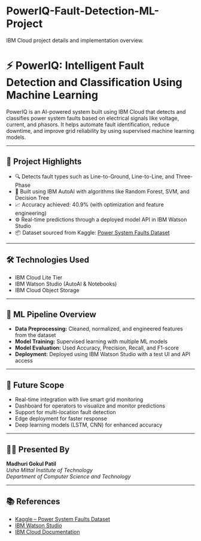 # PowerIQ-Fault-Detection-ML-Project
IBM Cloud project details and implementation overview.

# ⚡ PowerIQ: Intelligent Fault Detection and Classification Using Machine Learning

PowerIQ is an AI-powered system built using IBM Cloud that detects and classifies power system faults based on electrical signals like voltage, current, and phasors. It helps automate fault identification, reduce downtime, and improve grid reliability by using supervised machine learning models.

---

## 🚀 Project Highlights

- 🔍 Detects fault types such as Line-to-Ground, Line-to-Line, and Three-Phase
- 🤖 Built using IBM AutoAI with algorithms like Random Forest, SVM, and Decision Tree
- 📈 Accuracy achieved: 40.9% (with optimization and feature engineering)
- ⚙️ Real-time predictions through a deployed model API in IBM Watson Studio
- 📦 Dataset sourced from Kaggle: [Power System Faults Dataset](https://www.kaggle.com/datasets/ziya07/power-system-faults-dataset)

---

## 🛠️ Technologies Used

- IBM Cloud Lite Tier  
- IBM Watson Studio (AutoAI & Notebooks)  
- IBM Cloud Object Storage  

---

## 🧠 ML Pipeline Overview

- **Data Preprocessing:** Cleaned, normalized, and engineered features from the dataset  
- **Model Training:** Supervised learning with multiple ML models  
- **Model Evaluation:** Used Accuracy, Precision, Recall, and F1-score  
- **Deployment:** Deployed using IBM Watson Studio with a test UI and API access

---

## 🔮 Future Scope

- Real-time integration with live smart grid monitoring  
- Dashboard for operators to visualize and monitor predictions  
- Support for multi-location fault detection  
- Edge deployment for faster response  
- Deep learning models (LSTM, CNN) for enhanced accuracy

---

## 👩‍💻 Presented By

**Madhuri Gokul Patil**  
*Usha Mittal Institute of Technology*  
*Department of Computer Science and Technology*

---

## 📚 References

- [Kaggle – Power System Faults Dataset](https://www.kaggle.com/datasets/ziya07/power-system-faults-dataset)  
- [IBM Watson Studio](https://www.ibm.com/cloud/watson-studio)  
- [IBM Cloud Documentation](https://cloud.ibm.com/docs)  

